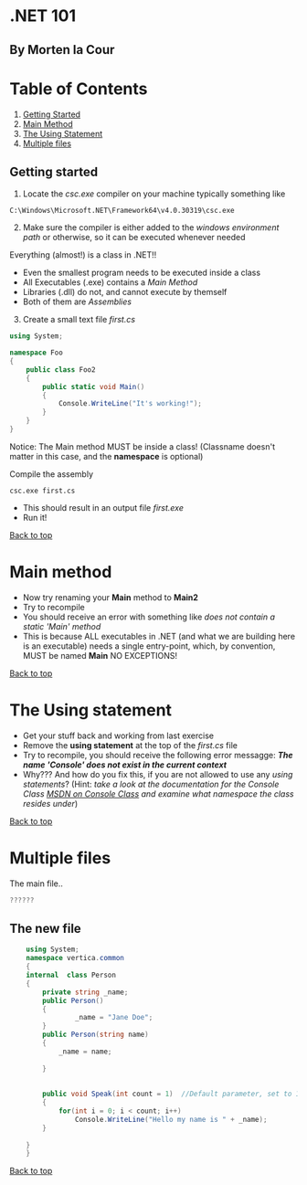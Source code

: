# .NET 101
## By Morten la Cour

# Table of Contents
1. [Getting Started](#getting-started)
2. [Main Method](#main-method)
3. [The Using Statement](#the-using-statement)
4. [Multiple files](#multiple-files)

## Getting started

1. Locate the *csc.exe* compiler on your machine
typically something like
```
C:\Windows\Microsoft.NET\Framework64\v4.0.30319\csc.exe
```

2. Make sure the compiler is either added to the _windows environment path_ or otherwise, so it can be executed whenever needed

Everything (almost!) is a class in .NET!!

- Even the smallest program needs to be executed inside a class
- All Executables (.exe) contains a _Main Method_
- Libraries (.dll) do not, and cannot execute by themself
- Both of them are _Assemblies_

3. Create a small text file _first.cs_

```cs
using System;

namespace Foo 
{
	public class Foo2
	{
		public static void Main() 
		{
			Console.WriteLine("It's working!");
		}
	}
}
```

Notice: The Main method MUST be inside a class! (Classname doesn't matter in this case, and the **namespace** is optional)

Compile the assembly
```
csc.exe first.cs
```

- This should result in an output file _first.exe_ 
- Run it!

[Back to top](#table-of-contents)

# Main method

- Now try renaming your **Main** method to **Main2**
- Try to recompile
- You should receive an error with something like _does not contain a static 'Main' method_
- This is because ALL executables in .NET (and what we are building here is an executable) needs a single entry-point, which, by convention, MUST be named **Main** NO EXCEPTIONS!

[Back to top](#table-of-contents)

# The Using statement
- Get your stuff back and working from last exercise
- Remove the **using statement** at the top of the _first.cs_ file
- Try to recompile, you should receive the following error messagge: **_The name 'Console' does not exist in the current context_**
- Why??? And how do you fix this, if you are not allowed to use any _using statements_? (Hint: _take a look at the documentation for the Console Class [MSDN on Console Class](https://msdn.microsoft.com/en-us/library/system.console(v=vs.110).aspx) and examine what namespace the class resides under_)

[Back to top](#table-of-contents)

# Multiple files

The main file..
```cs
??????


```

## The new file

```cs
	using System;
	namespace vertica.common
	{
	internal  class Person
	{
		private string _name; 
		public Person() 
		{
				_name = "Jane Doe";
		}
		public Person(string name) 
		{
			_name = name;
			
		}
		
		
		public void Speak(int count = 1)  //Default parameter, set to 1 if nothing is supplied
		{
			for(int i = 0; i < count; i++)
				Console.WriteLine("Hello my name is " + _name);
		}
		
	}
	}

```

[Back to top](#table-of-contents)




